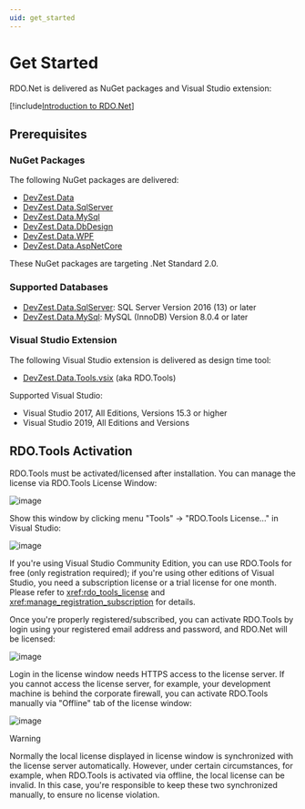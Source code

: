 ```yaml
---
uid: get_started
---
```


# Get Started

RDO.Net is delivered as NuGet packages and Visual Studio extension:

[!include[Introduction to RDO.Net](_about_rdo_net_overview.md)]

## Prerequisites

### NuGet Packages

The following NuGet packages are delivered:

* [DevZest.Data](https://www.nuget.org/packages/DevZest.Data/)
* [DevZest.Data.SqlServer](https://www.nuget.org/packages/DevZest.Data.SqlServer/)
* [DevZest.Data.MySql](https://www.nuget.org/packages/DevZest.Data.MySql/)
* [DevZest.Data.DbDesign](https://www.nuget.org/packages/DevZest.Data.DbDesign/)
* [DevZest.Data.WPF](https://www.nuget.org/packages/DevZest.Data.WPF/)
* [DevZest.Data.AspNetCore](https://www.nuget.org/packages/DevZest.Data.AspNetCore/)

These NuGet packages are targeting .Net Standard 2.0.

### Supported Databases

* [DevZest.Data.SqlServer](https://www.nuget.org/packages/DevZest.Data.SqlServer/): SQL Server Version 2016 (13) or later
* [DevZest.Data.MySql](https://www.nuget.org/packages/DevZest.Data.MySql/): MySQL (InnoDB) Version 8.0.4 or later

### Visual Studio Extension

The following Visual Studio extension is delivered as design time tool:

* [DevZest.Data.Tools.vsix](https://marketplace.visualstudio.com/items?itemName=DevZest.Data.Tools) (aka RDO.Tools)

Supported Visual Studio:

* Visual Studio 2017, All Editions, Versions 15.3 or higher
* Visual Studio 2019, All Editions and Versions

## RDO.Tools Activation

RDO.Tools must be activated/licensed after installation. You can manage the license via RDO.Tools License Window:

![image](/images/RdoToolsLicenseWindow.jpg)

Show this window by clicking menu "Tools" -> "RDO.Tools License..." in Visual Studio:

![image](/images/RdoToolsLicenseMenu.jpg)

If you're using Visual Studio Community Edition, you can use RDO.Tools for free (only registration required); if you're using other editions of Visual Studio, you need a subscription license or a trial license for one month. Please refer to <xref:rdo_tools_license> and <xref:manage_registration_subscription> for details.

Once you're properly registered/subscribed, you can activate RDO.Tools by login using your registered email address and password, and RDO.Net will be licensed:

![image](/images/RdoToolsLicensed.jpg)

Login in the license window needs HTTPS access to the license server. If you cannot access the license server, for example, your development machine is behind the corporate firewall, you can activate RDO.Tools manually via "Offline" tab of the license window:

![image](/images/RdoToolsLicenseOffline.jpg)

>[!WARNING]
>Normally the local license displayed in license window is synchronized with the license server automatically. However, under certain circumstances, for example, when RDO.Tools is activated via offline, the local license can be invalid. In this case, you're responsible to keep these two synchronized manually, to ensure no license violation.
